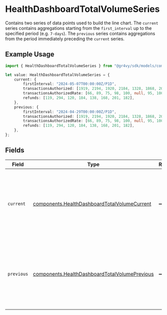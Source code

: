 # HealthDashboardTotalVolumeSeries

Contains two series of data points used to build the line chart. The `current` series contains aggregations starting from the `first_interval` up to the specified period (e.g. `7-days`). The `previous` series contains aggregations from the period immediately preceding the `current` series.

## Example Usage

```typescript
import { HealthDashboardTotalVolumeSeries } from "@gr4vy/sdk/models/components";

let value: HealthDashboardTotalVolumeSeries = {
    current: {
        firstInterval: "2024-05-07T00:00:00Z/P1D",
        transactionsAuthorized: [1919, 2194, 1920, 2184, 1328, 1868, 2001, 2082],
        transactionsAuthorizedRate: [66, 89, 75, 98, 100, null, 95, 100],
        refunds: [119, 294, 120, 184, 138, 168, 201, 182],
    },
    previous: {
        firstInterval: "2024-04-29T00:00:00Z/P1D",
        transactionsAuthorized: [1919, 2194, 1920, 2184, 1328, 1868, 2001, 2082],
        transactionsAuthorizedRate: [66, 89, 75, 98, 100, null, 95, 100],
        refunds: [119, 294, 120, 184, 138, 168, 201, 182],
    },
};
```

## Fields

| Field                                                                                                          | Type                                                                                                           | Required                                                                                                       | Description                                                                                                    |
| -------------------------------------------------------------------------------------------------------------- | -------------------------------------------------------------------------------------------------------------- | -------------------------------------------------------------------------------------------------------------- | -------------------------------------------------------------------------------------------------------------- |
| `current`                                                                                                      | [components.HealthDashboardTotalVolumeCurrent](../../models/components/healthdashboardtotalvolumecurrent.md)   | :heavy_minus_sign:                                                                                             | Metrics for the transactions and refunds created during the current period aggregated by hour or day.          |
| `previous`                                                                                                     | [components.HealthDashboardTotalVolumePrevious](../../models/components/healthdashboardtotalvolumeprevious.md) | :heavy_minus_sign:                                                                                             | Metrics for the transactions and refunds created during the previous period aggregated by hour or day.         |